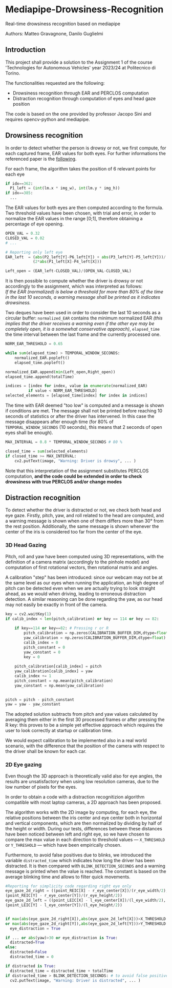 # Mediapipe-Drowsiness-Recognition
Real-time drowsiness recognition based on mediapipe

Authors: Matteo Gravagnone, Danilo Guglielmi

## Introduction

This project shall provide a solution to the Assignment 1 of the course 'Technologies for Autonomous Vehicles' year 2023/24 at Politecnico di Torino.

The functionalities requested are the following:
- Drowsiness recognition through EAR and PERCLOS computation
- Distraction recognition through computation of eyes and head gaze position
  
The code is based on the one provided by professor Jacopo Sini and requires opencv-python and mediapipe.

## Drowsiness recognition

In order to detect whether the person is drowsy or not, we first compute, for each captured frame, EAR values for both eyes.
For further informations the referenced paper is the [following](https://ieeexplore.ieee.org/document/10039811).

For each frame, the algorithm takes the position of 6 relevant points for each eye
```python
if idx==362:
  P1_left = (int(lm.x * img_w), int(lm.y * img_h))
if idx==385:
  ...
```

The EAR values for both eyes are then computed according to the formula.
Two threshold values have been chosen, with trial and error, in order to normalize the EAR values in the range [0;1], therefore obtaining a percentage of eye opening.
```python
OPEN_VAL = 0.32
CLOSED_VAL = 0.02
# ...

# Reporting only left eye 
EAR_left  = (abs(P2_left[Y]-P6_left[Y]) + abs(P3_left[Y]-P5_left[Y]))/
            (2*abs(P1_left[X]-P4_left[X])) 

Left_open = (EAR_left-CLOSED_VAL)/(OPEN_VAL-CLOSED_VAL)
```

It is then possible to compute whether the driver is drowsy or not accordingly to the assignment, which was interpreted as follows:  
_If the EAR (normalized) is below a threshold for more than 80% of the time in the last 10 seconds, a warning message shall be printed as it indicates drowsiness._

Two deques have been used in order to consider the last 10 seconds as a circular buffer: `normalized_EAR` contains the minimum normalized EAR _(this implies that the driver receives a warning even if the other eye may be completely open, it is a somewhat conservative approach)_, `elapsed_time` the time interval between the last frame and the currently processed one.

```python
NORM_EAR_THRESHOLD = 0.65

while sum(elapsed_time) > TEMPORAL_WINDOW_SECONDS:
    normalized_EAR.popleft()
    elapsed_time.popleft()

normalized_EAR.append(min(Left_open,Right_open))
elapsed_time.append(totalTime)

indices = [index for index, value in enumerate(normalized_EAR)
          if value < NORM_EAR_THRESHOLD]
selected_elements = [elapsed_time[index] for index in indices]
```

The time with EAR deemed "too low" is computed and a message is shown if conditions are met. The message shall not be printed before reaching 10 seconds of statistics or after the driver has intervened. In this case the message disappears after enough time (for 80% of `TEMPORAL_WINDOW_SECONDS` (10 seconds), this means that 2 seconds of open eyes shall be enough).
```python
MAX_INTERVAL = 0.8 * TEMPORAL_WINDOW_SECONDS # 80 %

closed_time = sum(selected_elements)
if closed_time >= MAX_INTERVAL:
    cv2.putText(image, "Warning: Driver is drowsy", ... )
```

Note that this interpretation of the assignment substitutes PERCLOS computation, **and the code could be extended in order to check drowsiness with true PERCLOS and/or change modes**


## Distraction recognition

To detect whether the driver is distracted or not, we check both head and eye gaze. Firstly, pitch, yaw, and roll related to the head are computed, and a warning message is shown when one of them differs more than 30° from the rest position. Additionally, the same message is shown whenever the center of the iris is considered too far from the center of the eye.


### 3D Head Gazing

Pitch, roll and yaw have been computed using 3D representations, with the definition of a camera matrix (accordingly to the pinhole model) and computation of first rotational vectors, then rotational matrix and angles.

A calibration "step" has been introduced: since our webcam may not be at the same level as our eyes when running the application, 
an high degree of pitch can be detected even when we are actually trying to look straight ahead, as we would when driving, leading to erroneous distraction detection.
A similar reasoning can be done regarding the yaw, as our head may not easily be exactly in front of the camera.
```python
key = cv2.waitKey(1)
if calib_index < len(pitch_calibration) or key == 114 or key == 82:
    
    if key==114 or key==82: # Pressing r or R
        pitch_calibration = np.zeros(CALIBRATION_BUFFER_DIM,dtype=float)
        yaw_calibration = np.zeros(CALIBRATION_BUFFER_DIM,dtype=float)
        calib_index = 0
        pitch_constant = 0
        yaw_constant = 0
        key = 0
    
    pitch_calibration[calib_index] = pitch
    yaw_calibration[calib_index] = yaw
    calib_index += 1
    pitch_constant = np.mean(pitch_calibration)
    yaw_constant = np.mean(yaw_calibration)
    

pitch = pitch - pitch_constant
yaw = yaw - yaw_constant
```
The adopted solution subtracts from pitch and yaw values calculated by averaging them either in the first 30 processed frames or after pressing the R key: this proves to be a simple yet effective approach which requires the user to look correctly at startup or calibration time.

We would expect calibration to be implemented also in a real world scenario, with the difference that the position of the camera with respect to the driver shall be known for each car.


### 2D Eye gazing

Even though the 3D approach is theoretically valid also for eye angles, the results are unsatisfactory when using low resolution cameras, due to the low number of pixels for the eyes. 

In order to obtain a code with a distraction recognitizion algorithm compatible with most laptop cameras, a 2D approach has been proposed.

The algorithm works with the 2D image by computing, for each eye, the relative positions between the iris center and eye center both in horizontal and vertical components, which are then normalized by dividing by half of the height or width.
During our tests, differences between these distances have been noticed between left and right eye, so we have chosen to compare the max value in each direction to threshold values — `X_THRESHOLD` or `Y_THRESHOLD` — which have been empirically chosen.

Furthermore, to avoid false positives due to blinks, we introduced the variable `distracted_time` which indicates how long the driver has been distracted. It is then compared with `BLINK_DETECTION_SECONDS` and a warning message is printed when the value is reached. The constant is based on the average blinking time and allows to filter quick movements.
```python
#Reporting for simplicity code regarding right eye only 
eye_gaze_2d_right = ((point_REIC[X] - r_eye_center[X])/(r_eye_width/2),
(point_REIC[Y] - r_eye_center[Y])/(r_eye_height/2))
eye_gaze_2d_left = ((point_LEIC[X] - l_eye_center[X])/(l_eye_width/2),
(point_LEIC[Y] - l_eye_center[Y])/(l_eye_height/2))


if max(abs(eye_gaze_2d_right[X]),abs(eye_gaze_2d_left[X]))>X_THRESHOLD
or max(abs(eye_gaze_2d_right[Y]),abs(eye_gaze_2d_left[Y]))>Y_THRESHOLD:
  eye_distraction = True

if ... or abs(yaw)>30 or eye_distraction is True:
  distracted=True
else:
  distracted=False
  distracted_time = 0

if distracted is True:
  distracted_time = distracted_time + totalTime
if distracted_time > BLINK_DETECTION_SECONDS: # to avoid false positives due to blink
  cv2.putText(image, "Warning: Driver is distracted", ... )
```
